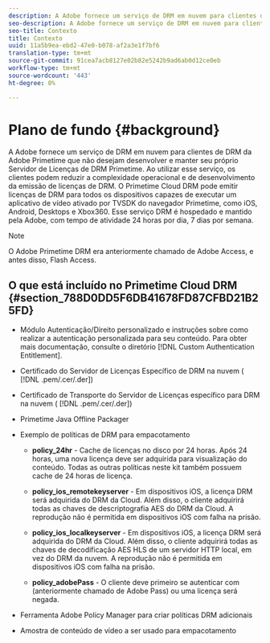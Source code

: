 ```yaml
---
description: A Adobe fornece um serviço de DRM em nuvem para clientes de DRM da Adobe Primetime que não desejam desenvolver e manter seu próprio Servidor de Licenças de DRM Primetime. Ao utilizar esse serviço, os clientes podem reduzir a complexidade operacional e de desenvolvimento da emissão de licenças de DRM. O Primetime Cloud DRM pode emitir licenças de DRM para todos os dispositivos capazes de executar um aplicativo de vídeo ativado por TVSDK do navegador Primetime, como iOS, Android, Desktops e Xbox360. Esse serviço DRM é hospedado e mantido pela Adobe, com tempo de atividade 24 horas por dia, 7 dias por semana.
seo-description: A Adobe fornece um serviço de DRM em nuvem para clientes de DRM da Adobe Primetime que não desejam desenvolver e manter seu próprio Servidor de Licenças de DRM Primetime. Ao utilizar esse serviço, os clientes podem reduzir a complexidade operacional e de desenvolvimento da emissão de licenças de DRM. O Primetime Cloud DRM pode emitir licenças de DRM para todos os dispositivos capazes de executar um aplicativo de vídeo ativado por TVSDK do navegador Primetime, como iOS, Android, Desktops e Xbox360. Esse serviço DRM é hospedado e mantido pela Adobe, com tempo de atividade 24 horas por dia, 7 dias por semana.
seo-title: Contexto
title: Contexto
uuid: 11a5b9ea-ebd2-47e0-b078-af2a3e1f7bf6
translation-type: tm+mt
source-git-commit: 91cea7acb8127e02b82e5242b9ad6ab0d12ce0eb
workflow-type: tm+mt
source-wordcount: '443'
ht-degree: 0%

---
```



# Plano de fundo {#background}

A Adobe fornece um serviço de DRM em nuvem para clientes de DRM da Adobe Primetime que não desejam desenvolver e manter seu próprio Servidor de Licenças de DRM Primetime. Ao utilizar esse serviço, os clientes podem reduzir a complexidade operacional e de desenvolvimento da emissão de licenças de DRM. O Primetime Cloud DRM pode emitir licenças de DRM para todos os dispositivos capazes de executar um aplicativo de vídeo ativado por TVSDK do navegador Primetime, como iOS, Android, Desktops e Xbox360. Esse serviço DRM é hospedado e mantido pela Adobe, com tempo de atividade 24 horas por dia, 7 dias por semana.

>[!NOTE]
>
>O Adobe Primetime DRM era anteriormente chamado de Adobe Access, e antes disso, Flash Access.

## O que está incluído no Primetime Cloud DRM {#section_788D0DD5F6DB41678FD87CFBD21B25FD}

* Módulo Autenticação/Direito personalizado e instruções sobre como realizar a autenticação personalizada para seu conteúdo. Para obter mais documentação, consulte o diretório [!DNL Custom Authentication Entitlement].
* Certificado do Servidor de Licenças Específico de DRM na nuvem ( [!DNL .pem/.cer/.der])

* Certificado de Transporte do Servidor de Licenças específico para DRM na nuvem ( [!DNL .pem/.cer/.der])

* Primetime Java Offline Packager
* Exemplo de políticas de DRM para empacotamento

   * **policy_24hr**  - Cache de licenças no disco por 24 horas. Após 24 horas, uma nova licença deve ser adquirida para visualização do conteúdo. Todas as outras políticas neste kit também possuem cache de 24 horas de licença.
   * **policy_ios_remotekeyserver**  - Em dispositivos iOS, a licença DRM será adquirida do DRM da Cloud. Além disso, o cliente adquirirá todas as chaves de descriptografia AES do DRM da Cloud. A reprodução não é permitida em dispositivos iOS com falha na prisão.

   * **policy_ios_localkeyserver**  - Em dispositivos iOS, a licença DRM será adquirida do DRM da Cloud. Além disso, o cliente adquirirá todas as chaves de decodificação AES HLS de um servidor HTTP local, em vez do DRM da nuvem. A reprodução não é permitida em dispositivos iOS com falha na prisão.

   * **policy_adobePass**  - O cliente deve primeiro se autenticar com (anteriormente chamado de Adobe Pass) ou uma licença será negada.

* Ferramenta Adobe Policy Manager para criar políticas DRM adicionais
* Amostra de conteúdo de vídeo a ser usado para empacotamento

